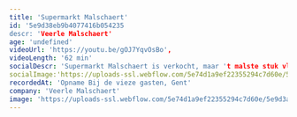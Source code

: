 ```yaml
---
title: 'Supermarkt Malschaert'
id: '5e9d38eb9b4077416b054235
descr: 'Veerle Malschaert'
age: 'undefined'
videoUrl: 'https://youtu.be/gOJ7YqvOsBo',
videoLength: '62 min'
socialDescr: 'Supermarkt Malschaert is verkocht, maar 't malste stuk vlees nog niet: Veerle Malschaert.Te groot hart, te grote mond en teveel testosteron Een dramaqueen on speed. '
socialImage:'https://uploads-ssl.webflow.com/5e74d1a9ef22355294c7d60e/5e9d3a22cef7528396b4752c_VeerleMalschaert_SUPERMARK.png'
recordedAt: 'Opname Bij de vieze gasten, Gent'
company: 'Veerle Malschaert'
image: 'https://uploads-ssl.webflow.com/5e74d1a9ef22355294c7d60e/5e9d3a22cef7528396b4752c_VeerleMalschaert_SUPERMARK.png'
---
```

